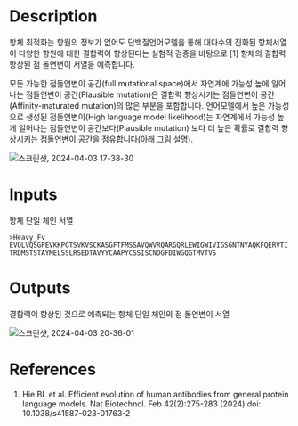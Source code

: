# Description 

항체 최적화는 항원의 정보가 없어도 단백질언어모델을 통해 대다수의 진화된 항체서열이 다양한 항원에 대한 결합력이 향상된다는 실험적 검증을 바탕으로 [1] 항체의 결합력 항상된 점 돌연변이 서열을 예측합니다.
 
모든 가능한 점돌연변이 공간(full mutational space)에서 자연계에 가능성 높에 일어나는 점돌연변이 공간(Plausible mutation)은 결합력 향상시키는 점돌연변이 공간(Affinity-maturated mutation)의 많은 부분을 포함합니다. 언어모델에서 높은 가능성으로 생성된 점돌연변이(High language model likelihood)는 자연계에서 가능성 높게 일어나는 점돌연변이 공간보다(Plausible mutation) 보다 더 높은 확률로 결합력 향상시키는 점돌연변이 공간을 점유합니다(아래 그림 설명).       

![스크린샷, 2024-04-03 17-38-30](https://github.com/arontier/ad3-tutorials/assets/121647082/9c0688a0-e355-49ea-a1e3-330daa1fa6b3)



# Inputs

항체 단일 체인 서열

```fasta
>Heavy_Fv
EVQLVQSGPEVKKPGTSVKVSCKASGFTFMSSAVQWVRQARGQRLEWIGWIVIGSGNTNYAQKFQERVTI
TRDMSTSTAYMELSSLRSEDTAVYYCAAPYCSSISCNDGFDIWGQGTMVTVS
```

# Outputs

결합력이 향상된 것으로 예측되는 항체 단일 체인의 점 돌연변이 서열

![스크린샷, 2024-04-03 20-36-01](https://github.com/arontier/ad3-tutorials/assets/121647082/3e9c74d6-2b3f-4f2e-bd38-022d1d1ac697)


# References

1. Hie BL et al. Efficient evolution of human antibodies from general protein language models. Nat Biotechnol. Feb 42(2):275-283 (2024) doi: 10.1038/s41587-023-01763-2

